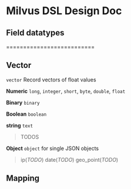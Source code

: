 # Milvus DSL Design Doc

## Field datatypes
==========================

**Vector**
--------------------------
`vector` Record vectors of float values

**Numeric**
`long`, `integer`, `short`, `byte`, `double`, `float`

**Binary**
`binary`

**Boolean**
`boolean`

**string**
`text`

>TODOS

**Object**
`object` for single JSON objects


>ip(*TODO*)
>date(*TODO*)
>geo_point(*TODO*)

## Mapping
```
```
